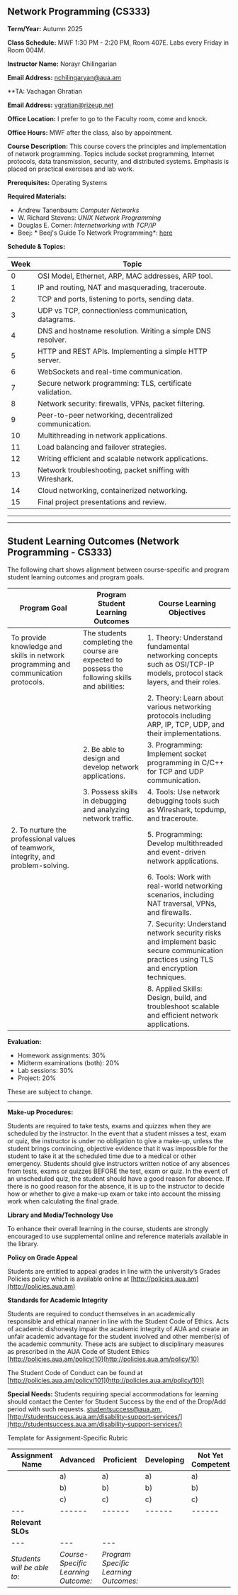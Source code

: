 ## **Network Programming (CS333)**

**Term/Year:** Autumn 2025

**Class Schedule:** MWF 1:30 PM - 2:20 PM, Room 407E. Labs every Friday in Room 004M.

**Instructor Name:** Norayr Chilingarian

**Email Address:**  nchilingaryan@aua.am

**TA: Vachagan Ghratian

**Email Address:** vgratian@rizeup.net

**Office Location:** I prefer to go to the Faculty room, come and knock.

**Office Hours:** MWF after the class, also by appointment.

**Course Description:**
This course covers the principles and implementation of network programming. Topics include socket programming, Internet protocols, data transmission, security, and distributed systems. Emphasis is placed on practical exercises and lab work.

**Prerequisites:** Operating Systems

**Required Materials:**
- Andrew Tanenbaum: *Computer Networks*
- W. Richard Stevens: *UNIX Network Programming*
- Douglas E. Comer: *Internetworking with TCP/IP*
- Beej: * Beej's Guide To Network Programming*: [here](https://beej.us/guide/bgnet/)

**Schedule & Topics:**

| Week  | Topic  |
|---|---|
| 0  | OSI Model, Ethernet, ARP, MAC addresses, ARP tool. |
| 1  | IP and routing, NAT and masquerading, traceroute. |
| 2  | TCP and ports, listening to ports, sending data. |
| 3  | UDP vs TCP, connectionless communication, datagrams. |
| 4  | DNS and hostname resolution. Writing a simple DNS resolver. |
| 5  | HTTP and REST APIs. Implementing a simple HTTP server. |
| 6  | WebSockets and real-time communication. |
| 7  | Secure network programming: TLS, certificate validation. |
| 8  | Network security: firewalls, VPNs, packet filtering. |
| 9  | Peer-to-peer networking, decentralized communication. |
| 10  | Multithreading in network applications. |
| 11  | Load balancing and failover strategies. |
| 12  | Writing efficient and scalable network applications. |
| 13  | Network troubleshooting, packet sniffing with Wireshark. |
| 14  | Cloud networking, containerized networking. |
| 15  | Final project presentations and review. |

---

---

## **Student Learning Outcomes (Network Programming - CS333)**

The following chart shows alignment between course-specific and program student learning outcomes and program goals.

| Program Goal  | Program Student Learning Outcomes  | Course Learning Objectives  |
|---|---|---|
| To provide knowledge and skills in network programming and communication protocols. | The students completing the course are expected to possess the following skills and abilities: | 1. Theory: Understand fundamental networking concepts such as OSI/TCP-IP models, protocol stack layers, and their roles. |
| | | 2. Theory: Learn about various networking protocols including ARP, IP, TCP, UDP, and their implementations. |
| | 2. Be able to design and develop network applications. | 3. Programming: Implement socket programming in C/C++ for TCP and UDP communication. |
| | 3. Possess skills in debugging and analyzing network traffic. | 4. Tools: Use network debugging tools such as Wireshark, tcpdump, and traceroute. |
| 2. To nurture the professional values of teamwork, integrity, and problem-solving. | | 5. Programming: Develop multithreaded and event-driven network applications. |
| | | 6. Tools: Work with real-world networking scenarios, including NAT traversal, VPNs, and firewalls. |
| | | 7. Security: Understand network security risks and implement basic secure communication practices using TLS and encryption techniques. |
| | | 8. Applied Skills: Design, build, and troubleshoot scalable and efficient network applications. |


**Evaluation:**
- Homework assignments: 30%
- Midterm examinations (both): 20%
- Lab sessions: 30%
- Project: 20%

These are subject to change.

---

**Make-up Procedures:**

Students are required to take tests, exams and quizzes when they are scheduled by the instructor. In the event that a student misses a test, exam or quiz, the instructor is under no obligation to give a make-up, unless the student brings convincing, objective evidence that it was impossible for the student to take it at the scheduled time due to a medical or other emergency. Students should give instructors written notice of any absences from tests, exams or quizzes BEFORE the test, exam or quiz. In the event of an unscheduled quiz, the student should have a good reason for absence. If there is no good reason for the absence, it is up to the instructor to decide how or whether to give a make-up exam or take into account the missing work when calculating the final grade.

**Library and Media/Technology Use**

To enhance their overall learning in the course, students are strongly encouraged to use supplemental online and reference materials available in the library.

**Policy on Grade Appeal**

Students are entitled to appeal grades in line with the university’s Grades Policies policy which is available online at [http://policies.aua.am](http://policies.aua.am)

**Standards for Academic Integrity**

Students are required to conduct themselves in an academically responsible and ethical manner in line with the Student Code of Ethics. Acts of academic dishonesty impair the academic integrity of AUA and create an unfair academic advantage for the student involved and other member(s) of the academic community. These acts are subject to disciplinary measures as prescribed in the AUA Code of Student Ethics [http://policies.aua.am/policy/10](http://policies.aua.am/policy/10)

The Student Code of Conduct can be found at [http://policies.aua.am/policy/101](http://policies.aua.am/policy/101)


**Special Needs:**
Students requiring special accommodations for learning should contact the Center for Student Success by the end of the Drop/Add period with such requests. studentsuccess@aua.am, [http://studentsuccess.aua.am/disability-support-services/](http://studentsuccess.aua.am/disability-support-services/)

Template for Assignment-Specific Rubric

| **Assignment Name** | **Advanced** | **Proficient** | **Developing** | **Not Yet Competent** |
|---|---|---|---|---|
|   | a)   | a)   | a)   | a)   |
|   | b)   | b)   | b)   | b)   |
|   | c)   | c)   | c)   | c)   |
|---|------|------|------|------|
| **Relevant SLOs**             |
|---|---|---|
|*Students will be able to:*|*Course-Specific Learning Outcome:*|*Program Specific Learning Outcomes:*|
